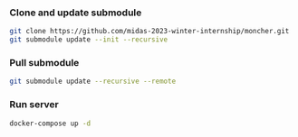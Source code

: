 ### Clone and update submodule

```bash
git clone https://github.com/midas-2023-winter-internship/moncher.git
git submodule update --init --recursive
```

### Pull submodule
```bash
git submodule update --recursive --remote
```

### Run server

```bash
docker-compose up -d
```